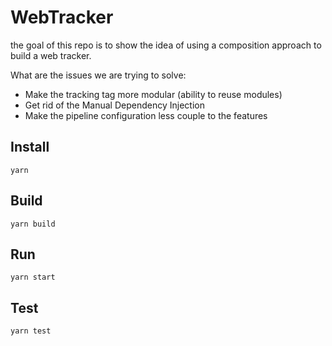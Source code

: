 # WebTracker

the goal of this repo is to show the idea of using a composition approach to build a web tracker.

What are the issues we are trying to solve:
- Make the tracking tag more modular (ability to reuse modules)
- Get rid of the Manual Dependency Injection
- Make the pipeline configuration less couple to the features

## Install

```shell
yarn
```

## Build

```shell
yarn build
```

## Run

```shell
yarn start
```

## Test

```shell
yarn test
```